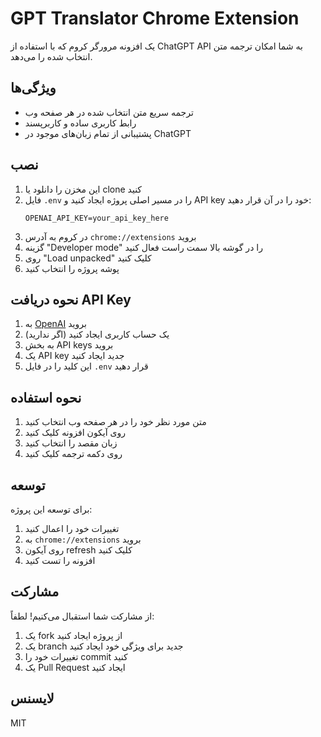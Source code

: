 # GPT Translator Chrome Extension

یک افزونه مرورگر کروم که با استفاده از ChatGPT API به شما امکان ترجمه متن انتخاب شده را می‌دهد.

## ویژگی‌ها
- ترجمه سریع متن انتخاب شده در هر صفحه وب
- رابط کاربری ساده و کاربرپسند
- پشتیبانی از تمام زبان‌های موجود در ChatGPT

## نصب

1. این مخزن را دانلود یا clone کنید
2. فایل `.env` را در مسیر اصلی پروژه ایجاد کنید و API key خود را در آن قرار دهید:
   ```
   OPENAI_API_KEY=your_api_key_here
   ```
3. در کروم به آدرس `chrome://extensions` بروید
4. گزینه "Developer mode" را در گوشه بالا سمت راست فعال کنید
5. روی "Load unpacked" کلیک کنید
6. پوشه پروژه را انتخاب کنید

## نحوه دریافت API Key

1. به [OpenAI](https://platform.openai.com/account/api-keys) بروید
2. یک حساب کاربری ایجاد کنید (اگر ندارید)
3. به بخش API keys بروید
4. یک API key جدید ایجاد کنید
5. این کلید را در فایل `.env` قرار دهید

## نحوه استفاده

1. متن مورد نظر خود را در هر صفحه وب انتخاب کنید
2. روی آیکون افزونه کلیک کنید
3. زبان مقصد را انتخاب کنید
4. روی دکمه ترجمه کلیک کنید

## توسعه

برای توسعه این پروژه:

1. تغییرات خود را اعمال کنید
2. به `chrome://extensions` بروید
3. روی آیکون refresh کلیک کنید
4. افزونه را تست کنید

## مشارکت

از مشارکت شما استقبال می‌کنیم! لطفاً:

1. یک fork از پروژه ایجاد کنید
2. یک branch جدید برای ویژگی خود ایجاد کنید
3. تغییرات خود را commit کنید
4. یک Pull Request ایجاد کنید

## لایسنس

MIT
